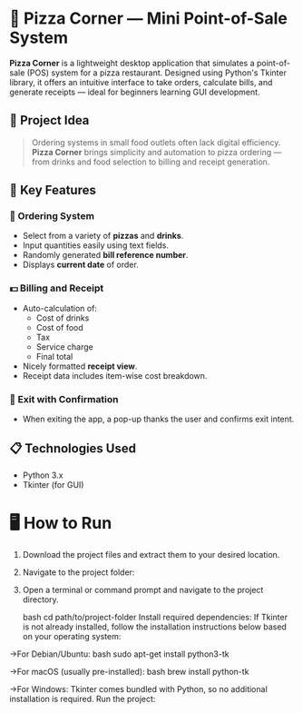 # 🍕 Pizza Corner — Mini Point-of-Sale System

**Pizza Corner** is a lightweight desktop application that simulates a point-of-sale (POS) system for a pizza restaurant. Designed using Python's Tkinter library, it offers an intuitive interface to take orders, calculate bills, and generate receipts — ideal for beginners learning GUI development.

## 🚀 Project Idea

> Ordering systems in small food outlets often lack digital efficiency.  
> **Pizza Corner** brings simplicity and automation to pizza ordering — from drinks and food selection to billing and receipt generation.

## 🌟 Key Features

### 🛒 Ordering System
- Select from a variety of **pizzas** and **drinks**.
- Input quantities easily using text fields.
- Randomly generated **bill reference number**.
- Displays **current date** of order.

### 💵 Billing and Receipt
- Auto-calculation of:
  - Cost of drinks
  - Cost of food
  - Tax
  - Service charge
  - Final total
- Nicely formatted **receipt view**.
- Receipt data includes item-wise cost breakdown.

### 🔐 Exit with Confirmation
- When exiting the app, a pop-up thanks the user and confirms exit intent.

## 📋 Technologies Used

- Python 3.x
- Tkinter (for GUI)

# 🖥️ How to Run
 1. Download the project files and extract them to your desired location.

 2. Navigate to the project folder:

3. Open a terminal or command prompt and navigate to the project directory.

    bash cd path/to/project-folder
    Install required dependencies:
    If Tkinter is not already installed, follow the installation instructions below based on your operating system:

  ->For Debian/Ubuntu:
    bash sudo apt-get install python3-tk

  
  ->For macOS (usually pre-installed):
    bash brew install python-tk
    
  ->For Windows: Tkinter comes bundled with Python, so no additional installation is required.
    Run the project:



